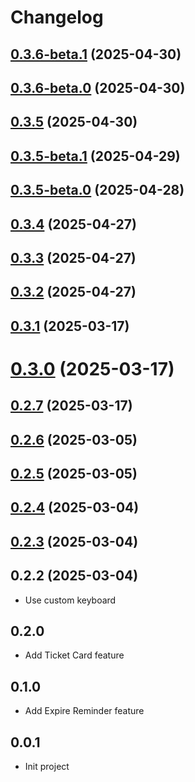 # Changelog

## [0.3.6-beta.1](https://gitee.com/moujitx/com.moujitx.myapp/compare/v0.3.6-beta.0...v0.3.6-beta.1) (2025-04-30)

## [0.3.6-beta.0](https://gitee.com/moujitx/com.moujitx.myapp/compare/v0.3.5...v0.3.6-beta.0) (2025-04-30)

## [0.3.5](https://gitee.com/moujitx/com.moujitx.myapp/compare/v0.3.5-beta.1...v0.3.5) (2025-04-30)

## [0.3.5-beta.1](https://gitee.com/moujitx/com.moujitx.myapp/compare/v0.3.5-beta.0...v0.3.5-beta.1) (2025-04-29)

## [0.3.5-beta.0](https://gitee.com/moujitx/com.moujitx.myapp/compare/v0.3.4...v0.3.5-beta.0) (2025-04-28)

## [0.3.4](https://gitee.com/moujitx/com.moujitx.myapp/compare/v0.3.3...v0.3.4) (2025-04-27)

## [0.3.3](https://gitee.com/moujitx/com.moujitx.myapp/compare/v0.3.2...v0.3.3) (2025-04-27)

## [0.3.2](https://gitee.com/moujitx/com.moujitx.myapp/compare/v0.3.1...v0.3.2) (2025-04-27)

## [0.3.1](https://gitee.com/moujitx/my-app/compare/v0.3.0...v0.3.1) (2025-03-17)

# [0.3.0](https://gitee.com/moujitx/my-app/compare/v0.2.7...v0.3.0) (2025-03-17)

## [0.2.7](https://gitee.com/moujitx/my-app/compare/v0.2.6...v0.2.7) (2025-03-17)

## [0.2.6](https://gitee.com/moujitx/my-app/compare/v0.2.5...v0.2.6) (2025-03-05)

## [0.2.5](https://gitee.com/moujitx/my-app/compare/v0.2.4...v0.2.5) (2025-03-05)

## [0.2.4](https://gitee.com/moujitx/my-app/compare/v0.2.3...v0.2.4) (2025-03-04)

## [0.2.3](https://gitee.com/moujitx/my-app/compare/v0.2.2...v0.2.3) (2025-03-04)

## 0.2.2 (2025-03-04)
- Use custom keyboard

## 0.2.0
- Add Ticket Card feature

## 0.1.0
- Add Expire Reminder feature

## 0.0.1
- Init project
